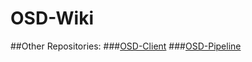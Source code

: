 # OSD-Wiki

##Other Repositories:
###[OSD-Client](https://github.com/zevrant/OSD-Wiki)
###[OSD-Pipeline](https://github.com/zevrant/OSD-Pipeline)
